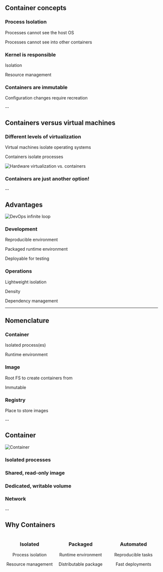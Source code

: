 ## Container concepts
<!-- .slide: id="concepts" -->

### Process Isolation

Processes cannot see the host OS

Processes cannot see into other containers

### Kernel is responsible

Isolation

Resource management

### Containers are immutable

Configuration changes require recreation

--

## Containers versus virtual machines

### Different levels of virtualization

Virtual machines isolate operating systems

Containers isolate processes

![Hardware virtualization vs. containers](010_basics/00_docker/containers_vs_vms.drawio.svg)

### Containers are just another option!

--

## Advantages

![DevOps infinite loop](images/DevOps.png)
<!-- .element: style="width: 50%; float: right;" -->

### Development

Reproducible environment

Packaged runtime environment

Deployable for testing

### Operations

Lightweight isolation

Density

Dependency management

---

## Nomenclature

### Container

Isolated process(es)

Runtime environment

### Image

Root FS to create containers from

Immutable

### Registry

Place to store images

--

## Container

![Container](010_basics/00_docker/container.drawio.svg) <!-- .element: style="float: right; width: 40%; padding-right: 2em;" -->

### Isolated processes

### Shared, read-only image

### Dedicated, writable volume

### Network

--

## Why Containers

<div style="width: 32%; padding-right: 0.5em; float: left; text-align: center;">
<p><i class="fas fa-umbrella fa-3x"></i></p>

<h3>Isolated</h3>

<p>Process isolation</p>
<p>Resource management</p>
</div>

<div style="width: 32%; padding-right: 0.5em; float: left; text-align: center;">
<p><i class="fas fa-suitcase fa-3x"></i></p>

<h3>Packaged</h3>

<p>Runtime environment</p>
<p>Distributable package</p>
</div>

<div style="width: 32%; float: right; text-align: center;">
<p><i class="fas fa-cog fa-3x"></i></p>

<h3>Automated</h3>

<p>Reproducible tasks</p>
<p>Fast deployments</p>
</div>
